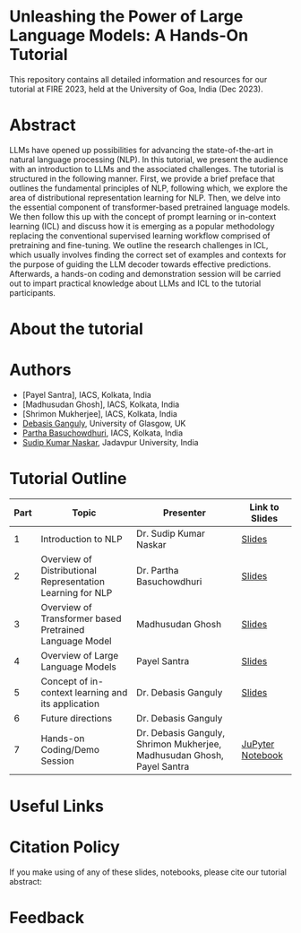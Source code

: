 # Unleashing the Power of Large Language Models: A Hands-On Tutorial
This repository contains all detailed information and resources for our tutorial at FIRE 2023, held at the University of Goa, India (Dec 2023).

# Abstract
LLMs have opened up possibilities for advancing the state-of-the-art in natural language processing (NLP). In this tutorial, we present the audience with an introduction to LLMs and the associated challenges. The tutorial is structured in the following manner. First, we provide a brief preface that outlines the fundamental principles of NLP, following which, we explore the area of distributional representation learning for NLP. Then, we delve into the essential component of transformer-based pretrained language models. We then follow this up with the concept of prompt learning or in-context learning (ICL) and discuss how it is emerging as a popular methodology replacing the conventional supervised learning workflow comprised of pretraining and fine-tuning. We outline the research challenges in ICL, which usually involves finding the correct set of examples and contexts for the purpose of guiding the LLM decoder towards effective predictions. Afterwards, a hands-on coding and demonstration session will be carried out to impart practical knowledge about LLMs and ICL to the tutorial participants.

# About the tutorial


# Authors

* [Payel Santra], IACS, Kolkata, India
* [Madhusudan Ghosh], IACS, Kolkata, India
* [Shrimon Mukherjee], IACS, Kolkata, India
* [Debasis Ganguly](https://gdebasis.github.io/), University of Glasgow, UK
* [Partha Basuchowdhuri](http://iacs.res.in/athusers/index.php?navid=0&userid=IACS0043), IACS, Kolkata, India
* [Sudip Kumar Naskar](https://sites.google.com/site/sudipnaskar/), Jadavpur University, India

# Tutorial Outline
**Part** | **Topic** | **Presenter** | **Link to Slides**
--- | --- | --- | ---
1 | Introduction to NLP | Dr. Sudip Kumar Naskar | [Slides](https://github.com/payelsantra/FIRE2023tutorial/blob/main/Slides/FIRE_Tutorial-introNLP.pdf)
2 | Overview of Distributional Representation Learning for NLP | Dr. Partha Basuchowdhuri | [Slides](https://github.com/payelsantra/FIRE2023tutorial/blob/main/Slides/FIRE_Tutorial-Distributional_representation.pdf)
3 | Overview of Transformer based Pretrained Language Model | Madhusudan Ghosh | [Slides](https://github.com/payelsantra/FIRE2023tutorial/blob/main/Slides/FIRE_Tutorial-transformer.pdf)
4 | Overview of Large Language Models | Payel Santra | [Slides](https://github.com/payelsantra/FIRE2023tutorial/blob/main/Slides/FIRE_Tutorial-LLM.pdf)
5 | Concept of in-context learning and its application | Dr. Debasis Ganguly | [Slides](https://github.com/payelsantra/FIRE2023tutorial/blob/main/Slides/FIRE_Tutorial-ICL.pdf)
6 | Future directions | Dr. Debasis Ganguly | 
7 | Hands-on Coding/Demo Session | Dr. Debasis Ganguly, Shrimon Mukherjee, Madhusudan Ghosh, Payel Santra |<a name="JuPyter Notebook"></a> [JuPyter Notebook](https://github.com/payelsantra/FIRE2023tutorial/tree/main/Notebook)


# Useful Links


# Citation Policy
If you make using of any of these slides, notebooks, please cite our tutorial abstract: 

# Feedback
